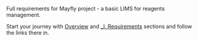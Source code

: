 Full requirements for Mayfly project - a basic LIMS for reagents management.

Start your journey with [Overview](Overview.md) and [_I. Requirements](_I.%20Requirements.md) sections and follow the links there in.